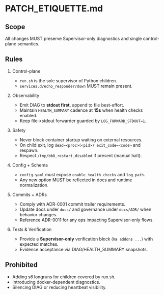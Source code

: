 # PATCH_ETIQUETTE.md

## Scope
All changes MUST preserve Supervisor-only diagnostics and single control-plane semantics.

## Rules
1) Control-plane
   - `run.sh` is the sole supervisor of Python children.
   - `services.d/echo_responder/down` MUST remain present.

2) Observability
   - Emit DIAG to **stdout first**, append to file best-effort.
   - Maintain `HEALTH_SUMMARY` cadence at **15s** when health checks enabled.
   - Keep file->stdout forwarder guarded by `LOG_FORWARD_STDOUT=1`.

3) Safety
   - Never block container startup waiting on external resources.
   - On child exit, log `dead=<proc>(<pid>) exit_code=<code>` and respawn.
   - Respect `/tmp/bb8_restart_disabled` if present (manual halt).

4) Config + Schema
   - `config.yaml` must expose `enable_health_checks` and `log_path`.
   - Any new option MUST be reflected in docs and runtime normalization.

5) Commits + ADRs
   - Comply with ADR-0001 commit trailer requirements.
   - Update docs under `docs/` and governance under `docs/ADR/` when behavior changes.
   - Reference ADR-0011 for any ops impacting Supervisor-only flows.

6) Tests & Verification
   - Provide a **Supervisor-only** verification block (`ha addons ...`) with expected matches.
   - Evidence acceptance via DIAG/HEALTH_SUMMARY snapshots.

## Prohibited
- Adding s6 longruns for children covered by run.sh.
- Introducing docker-dependent diagnostics.
- Silencing DIAG or reducing heartbeat visibility.
